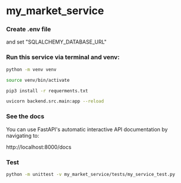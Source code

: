 # my_market_service

### Create .env file

and set "SQLALCHEMY_DATABASE_URL"

### Run this service via terminal and venv:

```bash
python -m venv venv

source venv/bin/activate

pip3 install -r requerments.txt

uvicorn backend.src.main:app --reload
```

### See the docs

You can use FastAPI's automatic interactive API documentation by navigating to:

http://localhost:8000/docs

### Test

```bash
python -m unittest -v my_market_service/tests/my_service_test.py
```

